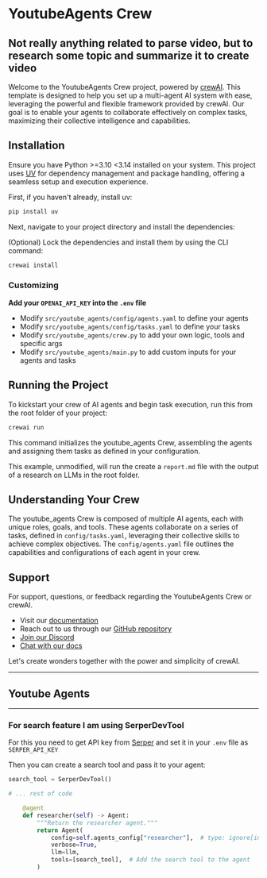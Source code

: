 # YoutubeAgents Crew

## Not really anything related to parse video, but to research some topic and summarize it to create video

Welcome to the YoutubeAgents Crew project, powered by [crewAI](https://crewai.com). This template is designed to help you set up a multi-agent AI system with ease, leveraging the powerful and flexible framework provided by crewAI. Our goal is to enable your agents to collaborate effectively on complex tasks, maximizing their collective intelligence and capabilities.

## Installation

Ensure you have Python >=3.10 <3.14 installed on your system. This project uses [UV](https://docs.astral.sh/uv/) for dependency management and package handling, offering a seamless setup and execution experience.

First, if you haven't already, install uv:

```bash
pip install uv
```

Next, navigate to your project directory and install the dependencies:

(Optional) Lock the dependencies and install them by using the CLI command:

```bash
crewai install
```

### Customizing

**Add your `OPENAI_API_KEY` into the `.env` file**

- Modify `src/youtube_agents/config/agents.yaml` to define your agents
- Modify `src/youtube_agents/config/tasks.yaml` to define your tasks
- Modify `src/youtube_agents/crew.py` to add your own logic, tools and specific args
- Modify `src/youtube_agents/main.py` to add custom inputs for your agents and tasks

## Running the Project

To kickstart your crew of AI agents and begin task execution, run this from the root folder of your project:

```bash
crewai run
```

This command initializes the youtube_agents Crew, assembling the agents and assigning them tasks as defined in your configuration.

This example, unmodified, will run the create a `report.md` file with the output of a research on LLMs in the root folder.

## Understanding Your Crew

The youtube_agents Crew is composed of multiple AI agents, each with unique roles, goals, and tools. These agents collaborate on a series of tasks, defined in `config/tasks.yaml`, leveraging their collective skills to achieve complex objectives. The `config/agents.yaml` file outlines the capabilities and configurations of each agent in your crew.

## Support

For support, questions, or feedback regarding the YoutubeAgents Crew or crewAI.

- Visit our [documentation](https://docs.crewai.com)
- Reach out to us through our [GitHub repository](https://github.com/joaomdmoura/crewai)
- [Join our Discord](https://discord.com/invite/X4JWnZnxPb)
- [Chat with our docs](https://chatg.pt/DWjSBZn)

Let's create wonders together with the power and simplicity of crewAI.

---

## Youtube Agents

---

### For search feature I am using SerperDevTool

For this you need to get API key from [Serper](https://serper.dev)
and set it in your `.env` file as `SERPER_API_KEY`

Then you can create a search tool and pass it to your agent:

```python
search_tool = SerperDevTool()

# ... rest of code

    @agent
    def researcher(self) -> Agent:
        """Return the researcher agent."""
        return Agent(
            config=self.agents_config["researcher"],  # type: ignore[index]
            verbose=True,
            llm=llm,
            tools=[search_tool],  # Add the search tool to the agent
        )
```
